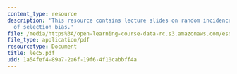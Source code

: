 ```yaml
---
content_type: resource
description: 'This resource contains lecture slides on random incidence: a major source
  of selection bias.'
file: /media/https%3A/open-learning-course-data-rc.s3.amazonaws.com/esd-86-models-data-and-inference-for-socio-technical-systems-spring-2007/1a54fef489a72a6f19f64f10cabbff4a_lec5.pdf
file_type: application/pdf
resourcetype: Document
title: lec5.pdf
uid: 1a54fef4-89a7-2a6f-19f6-4f10cabbff4a
---
```

